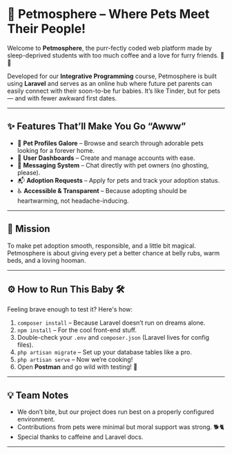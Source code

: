 

# 🐾 Petmosphere – Where Pets Meet Their People!

Welcome to **Petmosphere**, the purr-fectly coded web platform made by sleep-deprived students with too much coffee and a love for furry friends. 🐶🐱

Developed for our **Integrative Programming** course, Petmosphere is built using **Laravel** and serves as an online hub where future pet parents can easily connect with their soon-to-be fur babies. It’s like Tinder, but for pets — and with fewer awkward first dates.

---

## ✨ Features That’ll Make You Go “Awww”

* 🐾 **Pet Profiles Galore** – Browse and search through adorable pets looking for a forever home.
* 👤 **User Dashboards** – Create and manage accounts with ease.
* 💬 **Messaging System** – Chat directly with pet owners (no ghosting, please).
* 📬 **Adoption Requests** – Apply for pets and track your adoption status.
* ♿ **Accessible & Transparent** – Because adopting should be heartwarming, not headache-inducing.

---

## 🎯 Mission

To make pet adoption smooth, responsible, and a little bit magical. Petmosphere is about giving every pet a better chance at belly rubs, warm beds, and a loving hooman.

---

## ⚙️ How to Run This Baby 🛠️

Feeling brave enough to test it? Here's how:

1. `composer install` – Because Laravel doesn’t run on dreams alone.
2. `npm install` – For the cool front-end stuff.
3. Double-check your `.env` and `composer.json` (Laravel lives for config files).
4. `php artisan migrate` – Set up your database tables like a pro.
5. `php artisan serve` – Now we’re cooking!
6. Open **Postman** and go wild with testing! 🧪

---

## 💡 Team Notes

* We don’t bite, but our project does run best on a properly configured environment.
* Contributions from pets were minimal but moral support was strong. 🐕🐈
* Special thanks to caffeine and Laravel docs.

---

